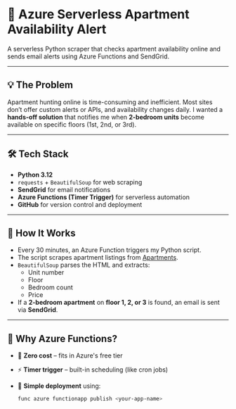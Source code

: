 # 🏡 Azure Serverless Apartment Availability Alert

A serverless Python scraper that checks apartment availability online and sends email alerts using Azure Functions and SendGrid.

---

## 💡 The Problem

Apartment hunting online is time-consuming and inefficient. Most sites don’t offer custom alerts or APIs, and availability changes daily. I wanted a **hands-off solution** that notifies me when **2-bedroom units** become available on specific floors (1st, 2nd, or 3rd).

---

## 🛠️ Tech Stack

- **Python 3.12**
- `requests` + `BeautifulSoup` for web scraping
- **SendGrid** for email notifications
- **Azure Functions (Timer Trigger)** for serverless automation
- **GitHub** for version control and deployment

---

## 🔎 How It Works

- Every 30 minutes, an Azure Function triggers my Python script.
- The script scrapes apartment listings from [Apartments](https://cortland.com/apartments/the-palmer-at-las-colinas/available-apartments/).
- `BeautifulSoup` parses the HTML and extracts:
  - Unit number
  - Floor
  - Bedroom count
  - Price
- If a **2-bedroom apartment** on **floor 1, 2, or 3** is found, an email is sent via **SendGrid**.

---

## 🧠 Why Azure Functions?

- 💸 **Zero cost** – fits in Azure's free tier
- ⚡ **Timer trigger** – built-in scheduling (like cron jobs)
- 🧼 **Simple deployment** using:

  ```bash
  func azure functionapp publish <your-app-name>
